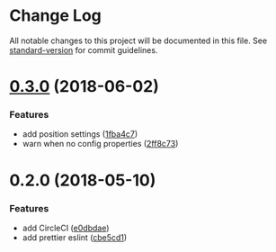 # Change Log

All notable changes to this project will be documented in this file. See [standard-version](https://github.com/conventional-changelog/standard-version) for commit guidelines.

<a name="0.3.0"></a>
# [0.3.0](https://github.com/romainwn/hyper-window-size/compare/v0.2.0...v0.3.0) (2018-06-02)


### Features

* add position settings ([1fba4c7](https://github.com/romainwn/hyper-window-size/commit/1fba4c7))
* warn when no config properties ([2ff8c73](https://github.com/romainwn/hyper-window-size/commit/2ff8c73))



<a name="0.2.0"></a>
# 0.2.0 (2018-05-10)


### Features

* add CircleCI ([e0dbdae](https://github.com/romainwn/hyper-window-size/commit/e0dbdae))
* add prettier eslint ([cbe5cd1](https://github.com/romainwn/hyper-window-size/commit/cbe5cd1))
